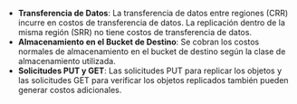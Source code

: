 - **Transferencia de Datos**: La transferencia de datos entre regiones (CRR) incurre en costos de transferencia de datos. La replicación dentro de la misma región (SRR) no tiene costos de transferencia de datos.
- **Almacenamiento en el Bucket de Destino**: Se cobran los costos normales de almacenamiento en el bucket de destino según la clase de almacenamiento utilizada.
- **Solicitudes PUT y GET**: Las solicitudes PUT para replicar los objetos y las solicitudes GET para verificar los objetos replicados también pueden generar costos adicionales.